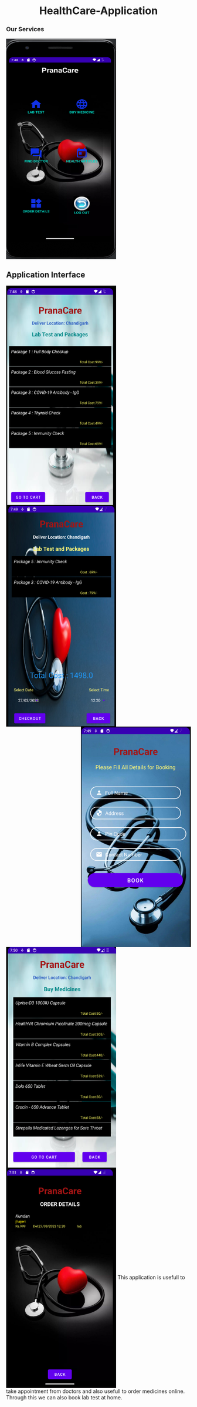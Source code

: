 <h1 align="center">HealthCare-Application</h1>
<h3 >Our Services</h3>
<img align="center" alt="img" width="300" height="600" src="pic1.png">
<h2>Application Interface</h2>
<img align="left" alt="img2" width="300" height="600" src="pic2.png">
<img align="center" alt="img2"  width="300" height="600" src="pic3.png">
<img align="right" alt="img2"  width="300" height="600" src="pic4.png">
<img align="left" alt="img2"  width="300" height="600" src="pic5.png">
<img align="center" alt="img2"  width="300" height="600" src="pic6.png">
This application is usefull to take appointment from doctors and also usefull to order medicines online.
Through this we can also book lab test at home.

